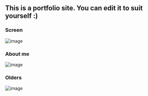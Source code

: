 ## This is a portfolio site. You can edit it to suit yourself :)

### Screen

![image](https://github.com/SanTysss1984/portfolio-web/assets/89365439/2d593826-da78-47be-a906-d1c409c7aa92)

### About me 

![image](https://github.com/SanTysss1984/portfolio-web/assets/89365439/6ee8afc3-7e6f-473f-a8a2-887e0f7f44b7)

### Olders


![image](https://github.com/SanTysss1984/portfolio-web/assets/89365439/c728c8bd-c9fc-4cd0-88b7-96f8d201b0d3)



